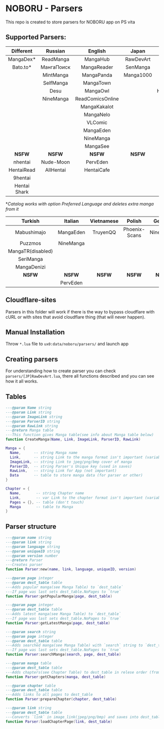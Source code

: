 # NOBORU - Parsers
This repo is created to store parsers for NOBORU app on PS vita
## Supported Parsers:
| Different    | Russian    | English          | Japan     | Spanish      | Portuguese  | French    |
|:------------:|:----------:|:----------------:|:---------:|:------------:|:-----------:|:---------:|
| MangaDex*    | ReadManga  | MangaHub         | RawDevArt | LeoManga     | Animaregia  | LelScanVF |
| Bato.to*     | МангаПоиск | MangaReader      | SenManga  | InManga      | UnionMangas | ScanFR    |
|              | MintManga  | MangaPanda       | Manga1000 | Submanga     | GoldenMangas| NineManga |
|              | SelfManga  | MangaTown        |           | NineManga    |             |           |
|              | Desu       | MangaOwl         |           | HeavenManga  |             |           |
|              | NineManga  | ReadComicsOnline |           |              |             |           |
|              |            | MangaKakalot     |           |              |             |           |
|              |            | MangaNelo        |           |              |             |           |
|              |            | VLComic          |           |              |             |           |
|              |            | MangaEden        |           |              |             |           |
|              |            | NineManga        |           |              |             |           |
|              |            | MangaSee         |           |              |             |           |
| **NSFW**     | **NSFW**   | **NSFW**         | **NSFW**  | **NSFW**     | **NSFW**    | **NSFW**  |
| nhentai      | Nude-Moon  | PervEden         |           |              |             |           |
| HentaiRead   | AllHentai  | HentaiCafe       |           |              |             |           |
| 9hentai      |            |                  |           |              |             |           |
| Hentai Shark |            |                  |           |              |             |           |

**Catalog works with option Preferred Language and deletes extra manga from it* 

| Turkish           | Italian   | Vietnamese | Polish        | German    | Brazil    | Indonesian |
|:-----------------:|:---------:|:----------:|:-------------:|:---------:|:---------:|:----------:|
| Mabushimajo       | MangaEden | TruyenQQ   | Phoenix-Scans | NineManga | NineManga | Komikid    |
| Puzzmos           | NineManga |            |               |           |           |            |
| MangaTR(disabled) |           |            |               |           |           |            |
| SeriManga         |           |            |               |           |           |            |
| MangaDenizi       |           |            |               |           |           |            |
| **NSFW**          | **NSFW**  | **NSFW**   | **NSFW**      | **NSFW**  | **NSFW**  | **NSFW**   |
|                   | PervEden  |            |               |           |           |            |

## Cloudflare-sites
  Parsers in this folder will work if there is the way to bypass cloudflare with cURL or with sites that avoid cloudflare thing (that will never happen).

## Manual Installation
  Throw `*.lua` file to `ux0:data/noboru/parsers/` and launch app

## Creating parsers
  For understanding how to create parser you can check `parsers/[JP]RawDevArt.lua`, there all functions described and you can see how it all works.

## Tables
  ```Lua
  ---@param Name string
  ---@param Link string
  ---@param ImageLink string
  ---@param ParserID string
  ---@param RawLink string
  ---@return Manga table
  ---This function gives Manga table(see info about Manga table below)
  function CreateManga(Name, Link, ImageLink, ParserID, RawLink)

  Manga = {
	Name,      -- string Manga name
	Link,      -- string Link to the manga format isn't important (variable for parser)
	ImageLink, -- string Link to jpeg/png/bmp cover of manga
	ParserID,  -- string Parser's Unique key (used in saves)
	RawLink,   -- string Link for App (not important)
	Data       -- table to store manga data (for parser or other) 
  }
  
  Chapter = {
	Name,       -- string Chapter name
	Link,       -- var Link to the chapter format isn't important (variable for parser)
	Pages = {}, -- table (don't touch)
	Manga       -- table to Manga
  }
  ```
## Parser structure
  ```Lua
  ---@param name string
  ---@param link string
  ---@param language string
  ---@param uniqueID string
  ---@param version number
  ---@return Parser
  ---Creates parser
  function Parser:new(name, link, language, uniqueID, version)
  
  ---@param page integer
  ---@param dest_table table
  ---Adds popular manga(see Manga Table) to `dest_table`
  ---If page was last sets dest_table.NoPages to `true`
  function Parser:getPopularManga(page, dest_table)
  
  ---@param page integer
  ---@param dest_table table
  ---Adds latest manga(see Manga Table) to `dest_table`
  ---If page was last sets dest_table.NoPages to `true`
  function Parser:getLatestManga(page, dest_table)
  
  ---@param search string
  ---@param page integer
  ---@param dest_table table
  ---Adds searched manga(see Manga Table) with `search` string to `dest_table`
  ---If page was last sets dest_table.NoPages to `true`
  function Parser:searchManga(search, page, dest_table)
  
  ---@param manga table
  ---@param dest_table table
  ---Adds chapters(see Chapter Table) to dest_table in relese order (from 1st chapter to nth)
  function Parser:getChapters(manga, dest_table)
  
  ---@param chapter table
  ---@param dest_table table
  ---Adds links to all pages to dest_table
  function Parser:prepareChapter(chapter, dest_table)
  
  ---@param link string
  ---@param dest_table table
  ---Converts `link` in image_link(jpeg/png/bmp) and saves into dest_table.Link
  function Parser:loadChapterPage(link, dest_table)
 
  ```
